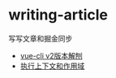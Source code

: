 # writing-article
写写文章和掘金同步

- [vue-cli v2版本解刨](https://github.com/qinran0423/writing-article/blob/main/vue-cli-v2%E8%A7%A3%E5%88%A8.md)
- [执行上下文和作用域](https://github.com/qinran0423/writing-article/blob/main/%E6%89%A7%E8%A1%8C%E4%B8%8A%E4%B8%8B%E6%96%87%E5%92%8C%E4%BD%9C%E7%94%A8%E5%9F%9F.md)
